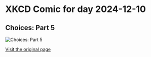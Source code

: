 
# XKCD Comic for day 2024-12-10

## Choices: Part 5

![Choices: Part 5](https://imgs.xkcd.com/comics/choices_part_5.png "I wonder what percentage of not-obviously-busy people on the street would say yes to kite-flying with a stranger.  This looks like a job for Science!")

[Visit the original page](https://xkcd.com/268/)
